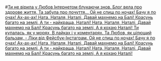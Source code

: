 #[Ти не вірила у Любов
Інтернетом блукаючи знов.
Блог вела про здорове життя,
Та забула про почуття...
Ой не спиш по ночах!
Бачу я по очах!
Ах-ах-ах!
Ната, Наталя, Наталі,
Давай махнемо на Балі!
Красунь багато на землі,
А ти - найкраща, Наталі!
Ната, Наталя, Наталі,
Давай махнемо на Балі!
Красунь багато на землі,
А я кохаю Наталі!
Ти купалась, як у морях,
В лайках і у коментарях.
Та Любов, як цілющий бальзам, -
Ліки від Фейсбук-Інстаграм.
Ой не спиш по ночах!
Бачу я по очах!
Ах-ах-ах!
Ната, Наталя, Наталі,
Давай махнемо на Балі!
Красунь багато на землі,
А ти - найкраща, Наталі!
Ната, Наталя, Наталі,
Давай махнемо на Балі!
Красунь багато на землі,
А я кохаю Наталі!]()
